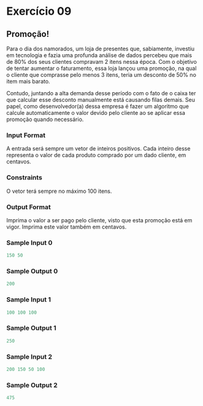 # Exercício 09

## Promoção!

Para o dia dos namorados, um loja de presentes que, sabiamente, investiu em tecnologia e fazia uma profunda análise de dados percebeu que mais de 80% dos seus clientes compravam 2 itens nessa época. Com o objetivo de tentar aumentar o faturamento, essa loja lançou uma promoção, na qual o cliente que comprasse pelo menos 3 itens, teria um desconto de 50% no item mais barato.

Contudo, juntando a alta demanda desse período com o fato de o caixa ter que calcular esse desconto manualmente está causando filas demais. Seu papel, como desenvolvedor(a) dessa empresa é fazer um algoritmo que calcule automaticamente o valor devido pelo cliente ao se aplicar essa promoção quando necessário.

### Input Format

A entrada será sempre um vetor de inteiros positivos. Cada inteiro desse representa o valor de cada produto comprado por um dado cliente, em centavos.

### Constraints

O vetor terá sempre no máximo 100 itens.

### Output Format

Imprima o valor a ser pago pelo cliente, visto que esta promoção está em vigor. Imprima este valor também em centavos.

### Sample Input 0

```javascript
150 50
```

### Sample Output 0

```javascript
200
```

### Sample Input 1

```javascript
100 100 100
```

### Sample Output 1

```javascript
250
```

### Sample Input 2

```javascript
200 150 50 100
```

### Sample Output 2

```javascript
475
```


